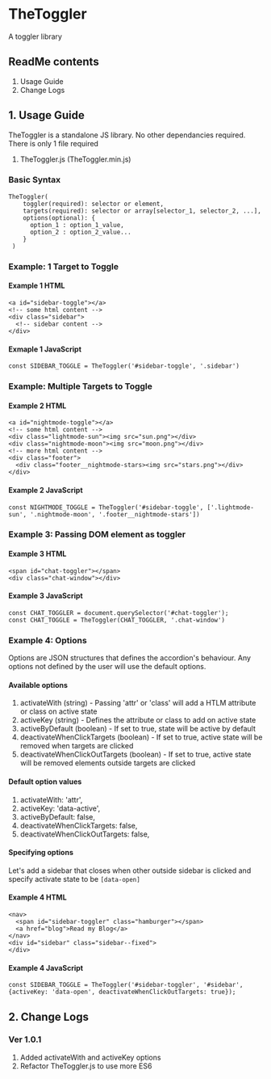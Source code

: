 # TheToggler
A toggler library

## ReadMe contents
1. Usage Guide
2. Change Logs

## 1. Usage Guide
TheToggler is a standalone JS library. No other dependancies required.
There is only 1 file required
1. TheToggler.js (TheToggler.min.js)

### Basic Syntax
```
TheToggler( 
    toggler(required): selector or element,
    targets(required): selector or array[selector_1, selector_2, ...],
    options(optional): {
      option_1 : option_1_value,
      option_2 : option_2_value...
    }
 )
 ```

### Example: 1 Target to Toggle

#### Example 1 HTML
    <a id="sidebar-toggle"></a>
    <!-- some html content -->
    <div class="sidebar">
      <!-- sidebar content -->
    </div>

#### Exmaple 1 JavaScript
```const SIDEBAR_TOGGLE = TheToggler('#sidebar-toggle', '.sidebar')```


### Example: Multiple Targets to Toggle

#### Example 2 HTML
    <a id="nightmode-toggle"></a>
    <!-- some html content -->
    <div class="lightmode-sun"><img src="sun.png"></div>
    <div class="nightmode-moon"><img src="moon.png"></div>
    <!-- more html content -->
    <div class="footer">
      <div class="footer__nightmode-stars><img src="stars.png"></div>
    </div>

#### Example 2 JavaScript
```const NIGHTMODE_TOGGLE = TheToggler('#sidebar-toggle', ['.lightmode-sun', '.nightmode-moon', '.footer__nightmode-stars'])```

### Example 3: Passing DOM element as toggler

#### Example 3 HTML
    <span id="chat-toggler"></span>
    <div class="chat-window"></div>

#### Example 3 JavaScript
```
const CHAT_TOGGLER = document.querySelector('#chat-toggler');
const CHAT_TOGGLE = TheToggler(CHAT_TOGGLER, '.chat-window')
```

### Example 4: Options
Options are JSON structures that defines the accordion's behaviour. Any options not defined by the user will use the default options.

#### Available options
1. activateWith (string) - Passing 'attr' or 'class' will add a HTLM attribute or class on active state
2. activeKey (string) - Defines the attribute or class to add on active state
3. activeByDefault (boolean) - If set to true, state will be active by default
4. deactivateWhenClickTargets (boolean) - If set to true, active state will be removed when targets are clicked
5. deactivateWhenClickOutTargets (boolean) - If set to true, active state will be removed elements outside targets are clicked

#### Default option values
1. activateWith: 'attr',
2. activeKey: 'data-active',
3. activeByDefault: false,
4. deactivateWhenClickTargets: false,
5. deactivateWhenClickOutTargets: false,

#### Specifying options
Let's add a sidebar that closes when other outside sidebar is clicked and specify activate state to be ```[data-open]```

#### Example 4 HTML
    <nav>
      <span id="sidebar-toggler" class="hamburger"></span>
      <a href="blog">Read my Blog</a>
    </nav>
    <div id="sidebar" class="sidebar--fixed">
    </div>

#### Example 4 JavaScript
```const SIDEBAR_TOGGLE = TheToggler('#sidebar-toggler', '#sidebar', {activeKey: 'data-open', deactivateWhenClickOutTargets: true});```
 

## 2. Change Logs
### Ver 1.0.1
1. Added activateWith and activeKey options
2. Refactor TheToggler.js to use more ES6
